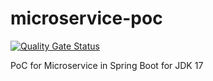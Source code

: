 # microservice-poc
[![Quality Gate Status](https://sonarcloud.io/api/project_badges/measure?project=upa-io_microservice-poc&metric=alert_status)](https://sonarcloud.io/summary/new_code?id=upa-io_microservice-poc)

PoC for Microservice in Spring Boot for JDK 17
